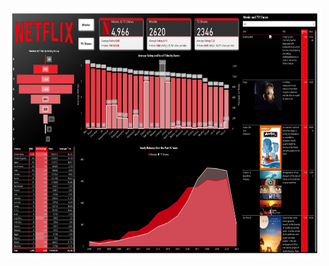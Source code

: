 <a href="./Netflix.pbix" target="_blank">
  <img src="./Netflix/preview.jpg" height="400" width="500" alt="Netflix Report Preview">
</a>
